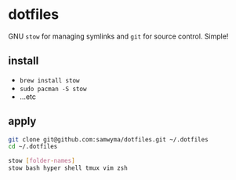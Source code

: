 # dotfiles

GNU `stow` for managing symlinks and `git` for source control. Simple!

## install

- `brew install stow`
- `sudo pacman -S stow`
- ...etc

## apply

```bash
git clone git@github.com:samwyma/dotfiles.git ~/.dotfiles
cd ~/.dotfiles

stow [folder-names]
stow bash hyper shell tmux vim zsh
```
